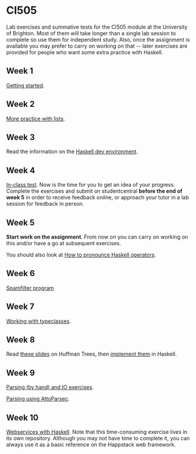 # CI505

Lab exercises and summative tests for the CI505 module at the
University of Brighton. Most of them will take longer than a single
lab session to complete so use them for independent study. Also, once
the assignment is available you may prefer to carry on working on that
-- later exercises are provided for people who want some extra
practice with Haskell. 

## Week 1

[Getting started](labs/Week1.md).

## Week 2

[More practice with lists](labs/Week2.md).

## Week 3

Read the information on the [Haskell dev environment](labs/DEV.md).

## Week 4

[In-class test](in-class-tests/test1/README.md). Now is the
time for you to get an idea of your progress. Complete the exercises
and submit on studentcentral **before the end of week 5** in order to
receive feedback onilne, or approach your tutor in a lab session for
feedback in person.

## Week 5

**Start work on the assignment**. From now on you can carry on working
on this and/or have a go at subsequent exercises.

You should also look at [How to pronounce Haskell operators](etc/OP-NAMES.md).

## Week 6

[Spamfilter program](labs/Spam.md)

## Week 7

[Working with typeclasses](labs/Typeclasses.md).

## Week 8

Read [these slides](labs/huffman-slides.pdf) on Huffman Trees, then [implement them](labs/huffman/README.md) in Haskell.

## Week 9

[Parsing (by hand) and IO exercises](labs/parsing/README.md).

[Parsing using AttoParsec](https://github.com/jimburton/simple-log-parser).

## Week 10 

[Webservices with Haskell](https://github.com/jimburton/haskell-webservice/blob/master/README.md). 
Note that this time-consuming exercise lives in its own repository. Although you may not have
time to complete it, you can always use it as a basic reference on the Happstack web framework.
